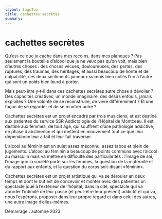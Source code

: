 ```yaml
---
layout: logoTop
title: cachettes secrètes
summary:
---
```

 
<h1>cachettes secrètes</h1>
 
<p class="intro-text">Qu’est-ce que je cache dans mes recoins, dans mes planques ? Pas seulement la bouteille d’alcool que je ne veux pas qu’on voit, mais bien d’autres choses : des choses vécues, douloureuses, des pertes, des ruptures, des traumas, des héritages,  et aussi beaucoup de honte et de culpabilité, ces deux sentiments jumeaux siamois bien collés l’un à l’autre qui sont un poids bien lourd à porter.</p>
 
<p class="intro-text">Mais peut-être y-t-il dans ces cachettes secrètes autre chose à dévoiler ? Des capacités créatives, un monde imaginaire, des désirs enfouis, jamais exploités ? Une volonté de se reconstruire, de vivre différemment ? Et une façon de se regarder et de se montrer autre ?</p>
 
<p class="intro-text">Cachettes secrètes est un projet encadré par trois musiciens, et est destiné aux patientes du service SSR Addictologie de l’Hôpital de Montceau. Il est destiné aux femmes, de tout âge, qui souffrent d’une pathologie addictive, en phase d’abstinence et qui mettent en mouvement tout ce que leur dépendance leur a fait et leur fait traverser.</p>
 
<p class="intro-text">L’alcool au féminin est un sujet assez méconnu, assez tabou et plein de jugements. L’alcool au féminin a beaucoup de points communs avec l’alcool au masculin mais va mettre en difficulté des particularités : l’image de soi, l’image que la société porte sur les femmes, la question de la maternité et du rapport aux enfants, et la question du corps soit-disant «féminin».</p>
 
<p class="intro-text">Cachettes secrètes est un projet artistique qui va se dérouler en deux temps et dont le but est de concevoir et monter avec des patientes un spectacle joué à l’extérieur de l’hôpital, dans la cité, spectacle qui va aborder l’intimité de leur passé (et peut-être leur présent) addictif et qui va, nous l’espérons, proposer dans leur propre regard et dans celui des autres, une autre image d’elles-mêmes.</p>
 
<p class="intro-text">Démarrage : automne 2023</p>